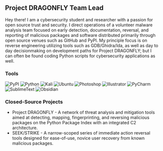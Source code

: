 ## Project DRAGONFLY Team Lead
Hey there! I am a cybersecurity student and researcher with a passion for open source trust and security. I direct operations of a volunteer malware analysis team focused on early detection, documentation, reversal, and reporting of malicious packages and software distributed primarily through open source venues such as GitHub and PyPI. 
My principle focus is on reverse engineering utilizing tools such as GDB/Ghidra/Ida, as well as day to day decisionmaking on development paths for Project DRAGONFLY; but I can often be found coding Python scripts for cybersecurity applications as well. 


### Tools
![PyPI](https://img.shields.io/badge/pypi-%231454C.svg?style=for-the-badge&logo=pypi&logoColor=white&color=3775A9)
![Python](https://img.shields.io/badge/python-%2314354C.svg?style=for-the-badge&logo=python&logoColor=white)
![Kali](https://img.shields.io/badge/kali-%231454C.svg?style=for-the-badge&logo=kalilinux&logoColor=white&color=557C94)
![Ubuntu](https://img.shields.io/badge/ubuntu-%231454C.svg?style=for-the-badge&logo=ubuntu&logoColor=white&color=E95420)
![Photoshop](https://img.shields.io/badge/photoshop-%231454C.svg?style=for-the-badge&logo=adobephotoshop&logoColor=white&color=31A8FF)
![Illustrator](https://img.shields.io/badge/illustrator-%231454C.svg?style=for-the-badge&logo=adobeillustrator&logoColor=white&color=FF9A00)
![PyCharm](https://img.shields.io/badge/pycharm-%231454C.svg?style=for-the-badge&logo=pycharm&logoColor=white&color=000000)
![SublimeText](https://img.shields.io/badge/sublimetext-%231454C.svg?style=for-the-badge&logo=sublimetext&logoColor=white&color=FF9800)
![Obsidian](https://img.shields.io/badge/obsidian-%231454C.svg?style=for-the-badge&logo=obsidian&logoColor=white&color=483699)

### Closed-Source Projects
* Project DRAGONFLY - A network of threat analysis and mitigation tools aimed at detecting, mapping, fingerprinting, and reversing malicious packages on the Python Package Index with an integrated C2 architecture. 
* SEEK/STRIKE - A narrow-scoped series of immediate action reversal tools designed for ease-of-use, novice user recovery from known malicious packages. 
